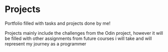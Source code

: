 # Projects
Portfolio filled with tasks and projects done by me!

Projects mainly include the challenges from the Odin project, however it will be filled with other assignments from future courses i will take and will represent my journey as a programmer
